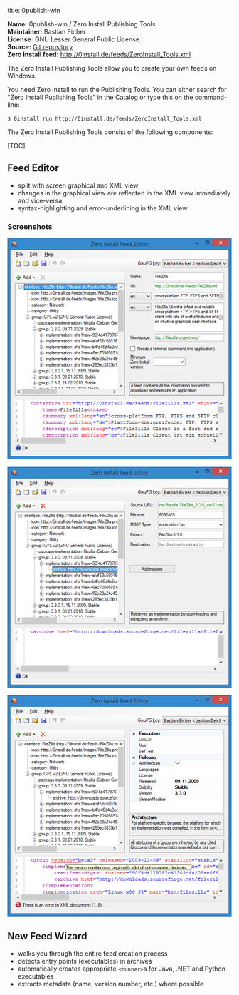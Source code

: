 title: 0publish-win

**Name:** 0publish-win / Zero Install Publishing Tools  
**Maintainer:** Bastian Eicher  
**License:** GNU Lesser General Public License  
**Source:** [Git repository](https://github.com/0install/0publish-win)  
**Zero Install feed:** <http://0install.de/feeds/ZeroInstall_Tools.xml>

The Zero Install Publishing Tools allow you to create your own feeds on Windows.

You need Zero Install to run the Publishing Tools. You can either search for "Zero Install Publishing Tools" in the Catalog or type this on the command-line:

```shell
$ 0install run http://0install.de/feeds/ZeroInstall_Tools.xml
```

The Zero Install Publishing Tools consist of the following components:

[TOC]

## Feed Editor

- split with screen graphical and XML view
- changes in the graphical view are reflected in the XML view immediately and vice-versa
- syntax-highlighting and error-underlining in the XML view

### Screenshots

![](../img/screens/0publish-win/main.png)

![](../img/screens/0publish-win/archive.png)

![](../img/screens/0publish-win/xml-error.png)


## New Feed Wizard

- walks you through the entire feed creation process
- detects entry points (executables) in archives
- automatically creates appropriate `<runner>`s for Java, .NET and Python executables
- extracts metadata (name, version number, etc.) where possible
